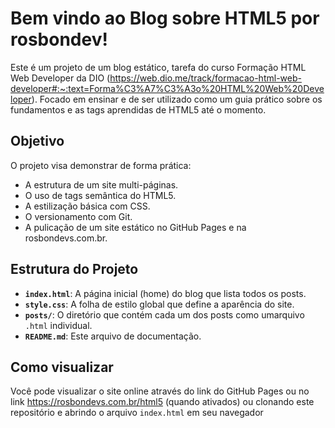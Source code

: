 # Bem vindo ao Blog sobre HTML5 por rosbondev!

Este é um projeto de um blog estático, tarefa do curso Formação HTML Web Developer da DIO (https://web.dio.me/track/formacao-html-web-developer#:~:text=Forma%C3%A7%C3%A3o%20HTML%20Web%20Developer). Focado em ensinar e de ser utilizado como um guia prático sobre os fundamentos e as tags aprendidas de HTML5 até o momento.

## Objetivo

O projeto visa demonstrar de forma prática:
- A estrutura de um site multi-páginas.
- O uso de tags semântica do HTML5.
- A estilização básica com CSS.
- O versionamento com Git.
- A pulicação de um site estático no GitHub Pages e na rosbondevs.com.br.

## Estrutura do Projeto

- **`index.html`**: A página inicial (home) do blog que lista todos os posts.
- **`style.css`**: A folha de estilo global que define a aparência do site.
- **`posts/`**: O diretório que contém cada um dos posts como umarquivo `.html` individual.
- **`README.md`**: Este arquivo de documentação.

## Como visualizar

Você pode visualizar o site online através do link do GitHub Pages ou no link https://rosbondevs.com.br/html5 (quando ativados) ou clonando este repositório e abrindo o arquivo `index.html` em seu navegador